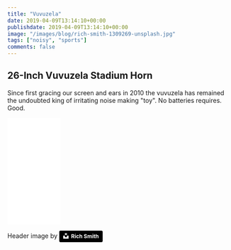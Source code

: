 ```yaml
---
title: "Vuvuzela"
date: 2019-04-09T13:14:10+00:00
publishdate: 2019-04-09T13:14:10+00:00
image: "/images/blog/rich-smith-1309269-unsplash.jpg"
tags: ["noisy", "sports"]
comments: false
---
```



## 26-Inch Vuvuzela Stadium Horn

Since first gracing our screen and ears in 2010 the vuvuzela has remained the undoubted king of irritating noise making "toy".  No batteries requires. Good. 

<iframe style="width:120px;height:240px;" marginwidth="0" marginheight="0" scrolling="no" frameborder="0" src="//ws-eu.amazon-adsystem.com/widgets/q?ServiceVersion=20070822&OneJS=1&Operation=GetAdHtml&MarketPlace=GB&source=ss&ref=as_ss_li_til&ad_type=product_link&tracking_id=wwwcoldclimat-21&language=en_GB&marketplace=amazon&region=GB&placement=B00OSXN3UY&asins=B00OSXN3UY&linkId=db8acf53ae4dbcbaf51bb27e0e55b771&show_border=true&link_opens_in_new_window=true"></iframe>

Header image by <a style="background-color:black;color:white;text-decoration:none;padding:4px 6px;font-family:-apple-system, BlinkMacSystemFont, &quot;San Francisco&quot;, &quot;Helvetica Neue&quot;, Helvetica, Ubuntu, Roboto, Noto, &quot;Segoe UI&quot;, Arial, sans-serif;font-size:12px;font-weight:bold;line-height:1.2;display:inline-block;border-radius:3px" href="https://unsplash.com/@richwilliamsmith?utm_medium=referral&amp;utm_campaign=photographer-credit&amp;utm_content=creditBadge" target="_blank" rel="noopener noreferrer" title="Download free do whatever you want high-resolution photos from Rich Smith"><span style="display:inline-block;padding:2px 3px"><svg xmlns="http://www.w3.org/2000/svg" style="height:12px;width:auto;position:relative;vertical-align:middle;top:-2px;fill:white" viewBox="0 0 32 32"><title>unsplash-logo</title><path d="M10 9V0h12v9H10zm12 5h10v18H0V14h10v9h12v-9z"></path></svg></span><span style="display:inline-block;padding:2px 3px">Rich Smith</span></a>